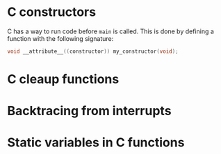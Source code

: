 # C constructors

C has a way to run code before `main` is called. This is done by defining a
function with the following signature:

```c
void __attribute__((constructor)) my_constructor(void);
```

# C cleaup functions

# Backtracing from interrupts

# Static variables in C functions

